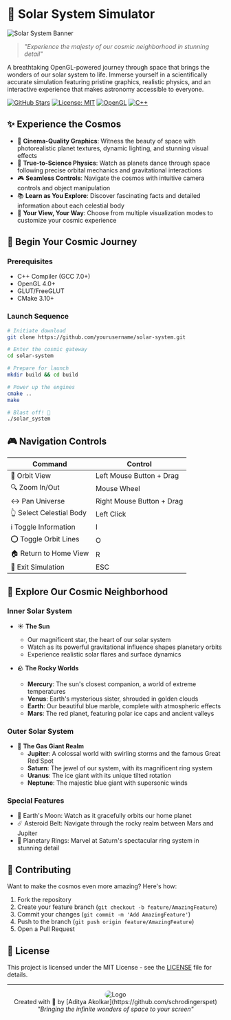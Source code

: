 # 🌌 Solar System Simulator

![Solar System Banner](/api/placeholder/1200/300)

> *"Experience the majesty of our cosmic neighborhood in stunning detail"*

A breathtaking OpenGL-powered journey through space that brings the wonders of our solar system to life. Immerse yourself in a scientifically accurate simulation featuring pristine graphics, realistic physics, and an interactive experience that makes astronomy accessible to everyone.

[![GitHub Stars](/api/placeholder/100/20)](https://github.com/yourusername/solar-system)
[![License: MIT](https://img.shields.io/badge/License-MIT-yellow.svg)](https://opensource.org/licenses/MIT)
[![OpenGL](https://img.shields.io/badge/OpenGL-%23FFFFFF.svg?style=flat&logo=opengl)](https://www.opengl.org/)
[![C++](https://img.shields.io/badge/C++-%2300599C.svg?style=flat&logo=c%2B%2B&logoColor=white)](https://isocpp.org/)

## ✨ Experience the Cosmos

- 🎥 **Cinema-Quality Graphics**: Witness the beauty of space with photorealistic planet textures, dynamic lighting, and stunning visual effects
- 🔭 **True-to-Science Physics**: Watch as planets dance through space following precise orbital mechanics and gravitational interactions
- 🎮 **Seamless Controls**: Navigate the cosmos with intuitive camera controls and object manipulation
- 📚 **Learn as You Explore**: Discover fascinating facts and detailed information about each celestial body
- 🎨 **Your View, Your Way**: Choose from multiple visualization modes to customize your cosmic experience

## 🚀 Begin Your Cosmic Journey

### Prerequisites

- C++ Compiler (GCC 7.0+)
- OpenGL 4.0+
- GLUT/FreeGLUT
- CMake 3.10+

### Launch Sequence

```bash
# Initiate download
git clone https://github.com/yourusername/solar-system.git

# Enter the cosmic gateway
cd solar-system

# Prepare for launch
mkdir build && cd build

# Power up the engines
cmake ..
make

# Blast off! 🚀
./solar_system
```

## 🎮 Navigation Controls

| Command | Control |
|---------|---------|
| 🔄 Orbit View | Left Mouse Button + Drag |
| 🔍 Zoom In/Out | Mouse Wheel |
| ↔️ Pan Universe | Right Mouse Button + Drag |
| 👆 Select Celestial Body | Left Click |
| ℹ️ Toggle Information | I |
| ⭕ Toggle Orbit Lines | O |
| 🏠 Return to Home View | R |
| 🚪 Exit Simulation | ESC |

## 🌟 Explore Our Cosmic Neighborhood

### Inner Solar System
- ☀️ **The Sun**
  - Our magnificent star, the heart of our solar system
  - Watch as its powerful gravitational influence shapes planetary orbits
  - Experience realistic solar flares and surface dynamics

- 🪨 **The Rocky Worlds**
  - **Mercury**: The sun's closest companion, a world of extreme temperatures
  - **Venus**: Earth's mysterious sister, shrouded in golden clouds
  - **Earth**: Our beautiful blue marble, complete with atmospheric effects
  - **Mars**: The red planet, featuring polar ice caps and ancient valleys

### Outer Solar System
- 🌌 **The Gas Giant Realm**
  - **Jupiter**: A colossal world with swirling storms and the famous Great Red Spot
  - **Saturn**: The jewel of our system, with its magnificent ring system
  - **Uranus**: The ice giant with its unique tilted rotation
  - **Neptune**: The majestic blue giant with supersonic winds

### Special Features
- 🌙 Earth's Moon: Watch as it gracefully orbits our home planet
- ☄️ Asteroid Belt: Navigate through the rocky realm between Mars and Jupiter
- 💫 Planetary Rings: Marvel at Saturn's spectacular ring system in stunning detail

## 🤝 Contributing

Want to make the cosmos even more amazing? Here's how:

1. Fork the repository
2. Create your feature branch (`git checkout -b feature/AmazingFeature`)
3. Commit your changes (`git commit -m 'Add AmazingFeature'`)
4. Push to the branch (`git push origin feature/AmazingFeature`)
5. Open a Pull Request

## 📜 License

This project is licensed under the MIT License - see the [LICENSE](LICENSE) file for details.

---

<p align="center">
<img src="/api/placeholder/50/50" alt="Logo" style="border-radius: 25px"><br>
Created with 💫 by [Aditya Akolkar](https://github.com/schrodingerspet)<br>
<em>"Bringing the infinite wonders of space to your screen"</em>
</p>

